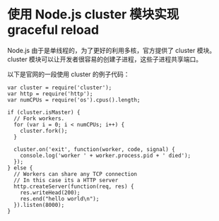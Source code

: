 # 使用 Node.js cluster 模块实现 graceful reload


Node.js 由于是单线程的，为了更好的利用多核，官方提供了 cluster 模块。
cluster 模块可以让开发者很容易的创建子进程，这些子进程共享端口。

以下是官网的一段使用 cluster 的例子代码：

```
var cluster = require('cluster');
var http = require('http');
var numCPUs = require('os').cpus().length;

if (cluster.isMaster) {
  // Fork workers.
  for (var i = 0; i < numCPUs; i++) {
    cluster.fork();
  }

  cluster.on('exit', function(worker, code, signal) {
    console.log('worker ' + worker.process.pid + ' died');
  });
} else {
  // Workers can share any TCP connection
  // In this case its a HTTP server
  http.createServer(function(req, res) {
    res.writeHead(200);
    res.end("hello world\n");
  }).listen(8000);
}
```

